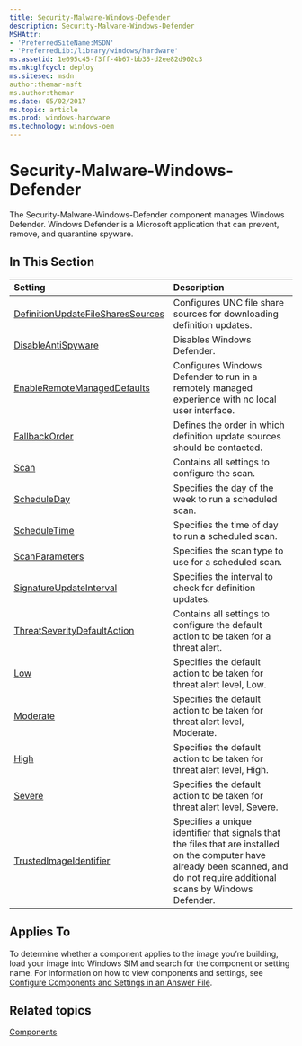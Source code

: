 ```yaml
---
title: Security-Malware-Windows-Defender
description: Security-Malware-Windows-Defender
MSHAttr:
- 'PreferredSiteName:MSDN'
- 'PreferredLib:/library/windows/hardware'
ms.assetid: 1e095c45-f3ff-4b67-bb35-d2ee82d902c3
ms.mktglfcycl: deploy
ms.sitesec: msdn
author:themar-msft
ms.author:themar
ms.date: 05/02/2017
ms.topic: article
ms.prod: windows-hardware
ms.technology: windows-oem
---
```

# Security-Malware-Windows-Defender

The Security-Malware-Windows-Defender component manages Windows Defender. Windows Defender is a Microsoft application that can prevent, remove, and quarantine spyware.

## In This Section

| Setting                 | Description                                                                           |
|:------------------------|:--------------------------------------------------------------------------------------|
|[DefinitionUpdateFileSharesSources](security-malware-windows-defender-definitionupdatefilesharessources.md)|Configures UNC file share sources for downloading definition updates.|
|[DisableAntiSpyware](security-malware-windows-defender-disableantispyware.md)|Disables Windows Defender.|
|[EnableRemoteManagedDefaults](security-malware-windows-defender-enableremotemanageddefaults.md)|Configures Windows Defender to run in a remotely managed experience with no local user interface.|
|[FallbackOrder](security-malware-windows-defender-fallbackorder.md)|Defines the order in which definition update sources should be contacted.|
|[Scan](security-malware-windows-defender-scan.md)|Contains all settings to configure the scan.|
|[ScheduleDay](security-malware-windows-defender-scan-scheduleday.md)|Specifies the day of the week to run a scheduled scan.|
|[ScheduleTime](security-malware-windows-defender-scan-scheduletime.md)|Specifies the time of day to run a scheduled scan.|
|[ScanParameters](security-malware-windows-defender-scan-scanparameters.md)|Specifies the scan type to use for a scheduled scan.|
|[SignatureUpdateInterval](security-malware-windows-defender-signatureupdateinterval.md)|Specifies the interval to check for definition updates.|
|[ThreatSeverityDefaultAction](security-malware-windows-defender-threatseveritydefaultaction.md)|Contains all settings to configure the default action to be taken for a threat alert.|
|[Low](security-malware-windows-defender-threatseveritydefaultaction-low.md)|Specifies the default action to be taken for threat alert level, Low.|
|[Moderate](security-malware-windows-defender-threatseveritydefaultaction-moderate.md)|Specifies the default action to be taken for threat alert level, Moderate.|
|[High](security-malware-windows-defender-threatseveritydefaultaction-high.md)|Specifies the default action to be taken for threat alert level, High.|
|[Severe](security-malware-windows-defender-threatseveritydefaultaction-severe.md)|Specifies the default action to be taken for threat alert level, Severe.|
|[TrustedImageIdentifier](security-malware-windows-defender-trustedimageidentifier.md)|Specifies a unique identifier that signals that the files that are installed on the computer have already been scanned, and do not require additional scans by Windows Defender.|

## Applies To

To determine whether a component applies to the image you’re building, load your image into Windows SIM and search for the component or setting name. For information on how to view components and settings, see [Configure Components and Settings in an Answer File](https://docs.microsoft.com/en-us/windows-hardware/customize/desktop/wsim/configure-components-and-settings-in-an-answer-file).

## Related topics

[Components](components-b-unattend.md)
